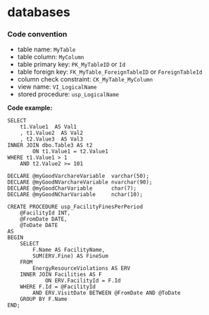 # databases

### Code convention
- table name: `MyTable`
- table column: `MyColumn`
- table primary key: `PK_MyTableID` or `Id`
- table foreign key: `FK_MyTable_ForeignTableID` or `ForeignTableId`
- column check constraint: `CK_MyTable_MyColumn`
- view name: `VI_LogicalName`
- stored procedure: `usp_LogicalName`

**Code example:**
```T-SQL
SELECT
    t1.Value1  AS Val1
    , t1.Value2  AS Val2
    , t2.Value3  AS Val3
INNER JOIN dbo.Table3 AS t2
        ON t1.Value1 = t2.Value1
WHERE t1.Value1 > 1
    AND t2.Value2 >= 101
```

```T-SQL
DECLARE @myGoodVarchareVariable  varchar(50);
DECLARE @myGoodNVarchareVariable nvarchar(90);
DECLARE @myGoodCharVariable      char(7);
DECLARE @myGoodNCharVariable     nchar(10);
```

```T-SQL
CREATE PROCEDURE usp_FacilityFinesPerPeriod
    @FacilityId INT,
    @FromDate DATE,
    @ToDate DATE
AS
BEGIN
    SELECT
        F.Name AS FacilityName,
        SUM(ERV.Fine) AS FineSum
    FROM
        EnergyResourceViolations AS ERV
    INNER JOIN Facilities AS F
            ON ERV.FacilityId = F.Id
    WHERE F.Id = @FacilityId
        AND ERV.VisitDate BETWEEN @FromDate AND @ToDate
    GROUP BY F.Name
END;
```
